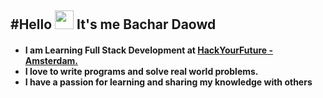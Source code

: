 <h2>#Hello <img src="https://raw.githubusercontent.com/MartinHeinz/MartinHeinz/master/wave.gif" width="30px"> It's me Bachar Daowd</h2>
<h4 style="position: 0px auto"> 
  

* I am Learning Full Stack Development at <a href="https://github.com/orgs/HackYourFuture/dashboard">HackYourFuture - Amsterdam.</a> 
* I love to write programs and solve real world problems.
* I have a passion for learning and sharing my knowledge with others </h4>


